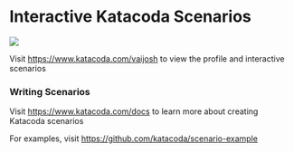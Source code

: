 # Interactive Katacoda Scenarios

[![](http://shields.katacoda.com/katacoda/vaijosh/count.svg)](https://www.katacoda.com/vaijosh "Get your profile on Katacoda.com")

Visit https://www.katacoda.com/vaijosh to view the profile and interactive scenarios

### Writing Scenarios
Visit https://www.katacoda.com/docs to learn more about creating Katacoda scenarios

For examples, visit https://github.com/katacoda/scenario-example
